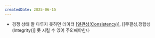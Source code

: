 ```yaml
---
createdDate: 2025-06-15
---
```

- 경쟁 상태 잘 다루지 못하면 데이터 [[일관성(Consistency)]](=정합성), [[무결성,정합성(Integrity)]] 못 지킬 수 있어 주의해야한다